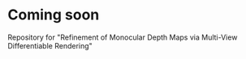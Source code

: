 # Coming soon 

Repository for "Refinement of Monocular Depth Maps via Multi-View Differentiable Rendering"
